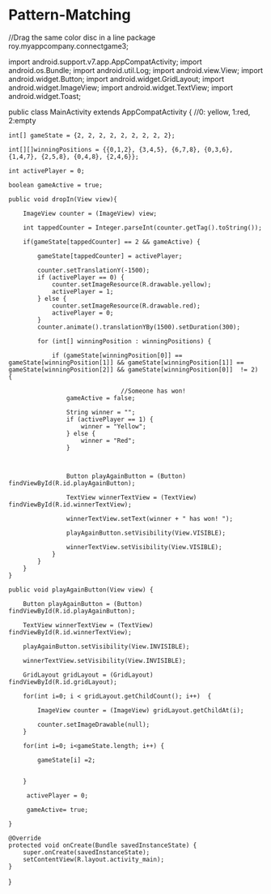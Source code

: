# Pattern-Matching
//Drag the same color disc in a line
package roy.myappcompany.connectgame3;

import android.support.v7.app.AppCompatActivity;
import android.os.Bundle;
import android.util.Log;
import android.view.View;
import android.widget.Button;
import android.widget.GridLayout;
import android.widget.ImageView;
import android.widget.TextView;
import android.widget.Toast;

public class MainActivity extends AppCompatActivity {
    //0: yellow, 1:red, 2:empty

    int[] gameState = {2, 2, 2, 2, 2, 2, 2, 2, 2};

    int[][]winningPositions = {{0,1,2}, {3,4,5}, {6,7,8}, {0,3,6}, {1,4,7}, {2,5,8}, {0,4,8}, {2,4,6}};

    int activePlayer = 0;

    boolean gameActive = true;

    public void dropIn(View view){

        ImageView counter = (ImageView) view;

        int tappedCounter = Integer.parseInt(counter.getTag().toString());

        if(gameState[tappedCounter] == 2 && gameActive) {

            gameState[tappedCounter] = activePlayer;

            counter.setTranslationY(-1500);
            if (activePlayer == 0) {
                counter.setImageResource(R.drawable.yellow);
                activePlayer = 1;
            } else {
                counter.setImageResource(R.drawable.red);
                activePlayer = 0;
            }
            counter.animate().translationYBy(1500).setDuration(300);

            for (int[] winningPosition : winningPositions) {

                if (gameState[winningPosition[0]] == gameState[winningPosition[1]] && gameState[winningPosition[1]] == gameState[winningPosition[2]] && gameState[winningPosition[0]]  != 2)  {

                                   //Someone has won!
                    gameActive = false;

                    String winner = "";
                    if (activePlayer == 1) {
                        winner = "Yellow";
                    } else {
                        winner = "Red";
                    }



                    Button playAgainButton = (Button) findViewById(R.id.playAgainButton);

                    TextView winnerTextView = (TextView) findViewById(R.id.winnerTextView);

                    winnerTextView.setText(winner + " has won! ");

                    playAgainButton.setVisibility(View.VISIBLE);

                    winnerTextView.setVisibility(View.VISIBLE);
                }
            }
        }
    }

    public void playAgainButton(View view) {

        Button playAgainButton = (Button) findViewById(R.id.playAgainButton);

        TextView winnerTextView = (TextView) findViewById(R.id.winnerTextView);

        playAgainButton.setVisibility(View.INVISIBLE);

        winnerTextView.setVisibility(View.INVISIBLE);

        GridLayout gridLayout = (GridLayout) findViewById(R.id.gridLayout);

        for(int i=0; i < gridLayout.getChildCount(); i++)  {

            ImageView counter = (ImageView) gridLayout.getChildAt(i);

            counter.setImageDrawable(null);
        }

        for(int i=0; i<gameState.length; i++) {

            gameState[i] =2;


        }

         activePlayer = 0;

         gameActive= true;

    }

    @Override
    protected void onCreate(Bundle savedInstanceState) {
        super.onCreate(savedInstanceState);
        setContentView(R.layout.activity_main);
    }
}
